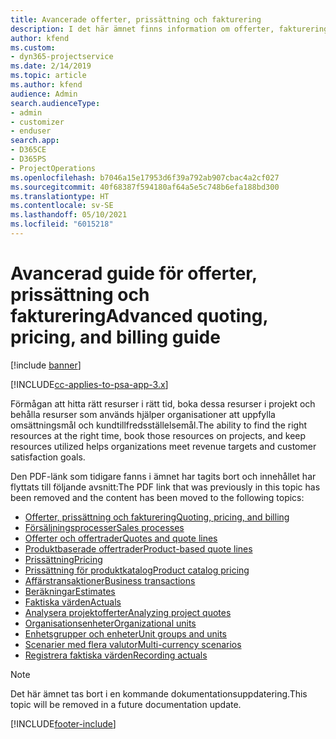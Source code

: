 ```yaml
---
title: Avancerade offerter, prissättning och fakturering
description: I det här ämnet finns information om offerter, fakturering och prissättning i Project Service Automation.
author: kfend
ms.custom:
- dyn365-projectservice
ms.date: 2/14/2019
ms.topic: article
ms.author: kfend
audience: Admin
search.audienceType:
- admin
- customizer
- enduser
search.app:
- D365CE
- D365PS
- ProjectOperations
ms.openlocfilehash: b7046a15e17953d6f39a792ab907cbac4a2cf027
ms.sourcegitcommit: 40f68387f594180af64a5e5c748b6efa188bd300
ms.translationtype: HT
ms.contentlocale: sv-SE
ms.lasthandoff: 05/10/2021
ms.locfileid: "6015218"
---
```

# <a name="advanced-quoting-pricing-and-billing-guide"></a><span data-ttu-id="06f7b-103">Avancerad guide för offerter, prissättning och fakturering</span><span class="sxs-lookup"><span data-stu-id="06f7b-103">Advanced quoting, pricing, and billing guide</span></span>

[!include [banner](../../includes/psa-now-project-operations.md)]

[!INCLUDE[cc-applies-to-psa-app-3.x](../../includes/cc-applies-to-psa-app-3x.md)]

<span data-ttu-id="06f7b-104">Förmågan att hitta rätt resurser i rätt tid, boka dessa resurser i projekt och behålla resurser som används hjälper organisationer att uppfylla omsättningsmål och kundtillfredsställelsemål.</span><span class="sxs-lookup"><span data-stu-id="06f7b-104">The ability to find the right resources at the right time, book those resources on projects, and keep resources utilized helps organizations meet revenue targets and customer satisfaction goals.</span></span> 

<span data-ttu-id="06f7b-105">Den PDF-länk som tidigare fanns i ämnet har tagits bort och innehållet har flyttats till följande avsnitt:</span><span class="sxs-lookup"><span data-stu-id="06f7b-105">The PDF link that was previously in this topic has been removed and the content has been moved to the following topics:</span></span>

- [<span data-ttu-id="06f7b-106">Offerter, prissättning och fakturering</span><span class="sxs-lookup"><span data-stu-id="06f7b-106">Quoting, pricing, and billing</span></span>](../quote-bill-price.md)
- [<span data-ttu-id="06f7b-107">Försäljningsprocesser</span><span class="sxs-lookup"><span data-stu-id="06f7b-107">Sales processes</span></span>](../basic-sales-process.md)
- [<span data-ttu-id="06f7b-108">Offerter och offertrader</span><span class="sxs-lookup"><span data-stu-id="06f7b-108">Quotes and quote lines</span></span>](../basic-quote-lines.md)
- [<span data-ttu-id="06f7b-109">Produktbaserade offertrader</span><span class="sxs-lookup"><span data-stu-id="06f7b-109">Product-based quote lines</span></span>](../product-based-quote-lines.md)
- [<span data-ttu-id="06f7b-110">Prissättning</span><span class="sxs-lookup"><span data-stu-id="06f7b-110">Pricing</span></span>](../basic-pricing.md)
- [<span data-ttu-id="06f7b-111">Prissättning för produktkatalog</span><span class="sxs-lookup"><span data-stu-id="06f7b-111">Product catalog pricing</span></span>](../product-catalog-pricing.md)
- [<span data-ttu-id="06f7b-112">Affärstransaktioner</span><span class="sxs-lookup"><span data-stu-id="06f7b-112">Business transactions</span></span>](../basic-business-transactions.md)
- [<span data-ttu-id="06f7b-113">Beräkningar</span><span class="sxs-lookup"><span data-stu-id="06f7b-113">Estimates</span></span>](../estimates.md)
- [<span data-ttu-id="06f7b-114">Faktiska värden</span><span class="sxs-lookup"><span data-stu-id="06f7b-114">Actuals</span></span>](../actuals.md)
- [<span data-ttu-id="06f7b-115">Analysera projektofferter</span><span class="sxs-lookup"><span data-stu-id="06f7b-115">Analyzing project quotes</span></span>](../basic-analyzing-quotes.md)
- [<span data-ttu-id="06f7b-116">Organisationsenheter</span><span class="sxs-lookup"><span data-stu-id="06f7b-116">Organizational units</span></span>](../advanced-organizational.md)
- [<span data-ttu-id="06f7b-117">Enhetsgrupper och enheter</span><span class="sxs-lookup"><span data-stu-id="06f7b-117">Unit groups and units</span></span>](../advanced-units.md)
- [<span data-ttu-id="06f7b-118">Scenarier med flera valutor</span><span class="sxs-lookup"><span data-stu-id="06f7b-118">Multi-currency scenarios</span></span>](../advanced-currency.md)
- [<span data-ttu-id="06f7b-119">Registrera faktiska värden</span><span class="sxs-lookup"><span data-stu-id="06f7b-119">Recording actuals</span></span>](../advanced-actuals.md)

> [!NOTE]
> <span data-ttu-id="06f7b-120">Det här ämnet tas bort i en kommande dokumentationsuppdatering.</span><span class="sxs-lookup"><span data-stu-id="06f7b-120">This topic will be removed in a future documentation update.</span></span> 


[!INCLUDE[footer-include](../../includes/footer-banner.md)]